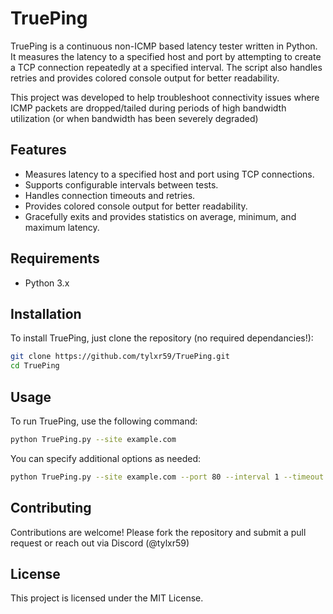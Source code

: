 # TruePing

TruePing is a continuous non-ICMP based latency tester written in Python. It measures the latency to a specified host and port by attempting to create a TCP connection repeatedly at a specified interval. The script also handles retries and provides colored console output for better readability.

This project was developed to help troubleshoot connectivity issues where ICMP packets are dropped/tailed during periods of high bandwidth utilization (or when bandwidth has been severely degraded)

## Features

- Measures latency to a specified host and port using TCP connections.
- Supports configurable intervals between tests.
- Handles connection timeouts and retries.
- Provides colored console output for better readability.
- Gracefully exits and provides statistics on average, minimum, and maximum latency.

## Requirements

- Python 3.x

## Installation

To install TruePing, just clone the repository (no required dependancies!):

```bash
git clone https://github.com/tylxr59/TruePing.git
cd TruePing
```

## Usage

To run TruePing, use the following command:

```bash
python TruePing.py --site example.com
```

You can specify additional options as needed:

```bash
python TruePing.py --site example.com --port 80 --interval 1 --timeout 1 --retries 3
```

## Contributing

Contributions are welcome! Please fork the repository and submit a pull request or reach out via Discord (@tylxr59)

## License

This project is licensed under the MIT License.
